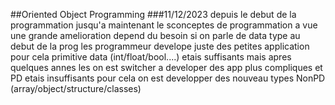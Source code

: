 ##Oriented Object Programming 
###11/12/2023
depuis le debut de la programmation jusqu'a maintenant le sconceptes de programmation a vue une grande amelioration 
depend du besoin si on parle de data type 
au debut de la prog les programmeur develope juste des petites application pour cela primitive data
(int/float/bool....) etais suffisants mais apres quelques annes les on est switcher a developer des app 
plus compliques et PD etais insuffisants pour cela on est developper des nouveau types NonPD 
(array/object/structure/classes)
